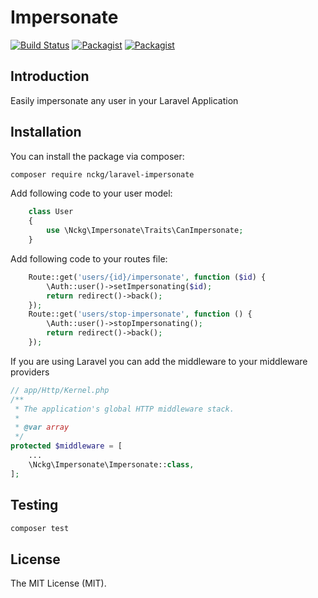 # Impersonate
[![Build Status](https://travis-ci.org/nckg/laravel-impersonate.svg?branch=master)](https://travis-ci.org/nckg/laravel-impersonate) [![Packagist](https://img.shields.io/packagist/v/nckg/laravel-impersonate.svg?maxAge=2592000?style=flat-square)](https://github.com/nckg/laravel-impersonate) [![Packagist](https://img.shields.io/packagist/dt/nckg/laravel-impersonate.svg?maxAge=2592000?style=flat-square)](https://github.com/nckg/laravel-impersonate)

## Introduction

Easily impersonate any user in your Laravel Application

## Installation

You can install the package via composer:

``` bash
composer require nckg/laravel-impersonate
```
Add following code to your user model:
```php
    class User 
    {
        use \Nckg\Impersonate\Traits\CanImpersonate;
    }
```

Add following code to your routes file:
```php
    Route::get('users/{id}/impersonate', function ($id) {
        \Auth::user()->setImpersonating($id);
        return redirect()->back();
    });
    Route::get('users/stop-impersonate', function () {
        \Auth::user()->stopImpersonating();
        return redirect()->back();
    });
```

If you are using Laravel you can add the middleware to your middleware providers

```php
// app/Http/Kernel.php
/**
 * The application's global HTTP middleware stack.
 *
 * @var array
 */
protected $middleware = [
    ...
    \Nckg\Impersonate\Impersonate::class,
];
```

## Testing

``` bash
composer test
```

## License

The MIT License (MIT).
